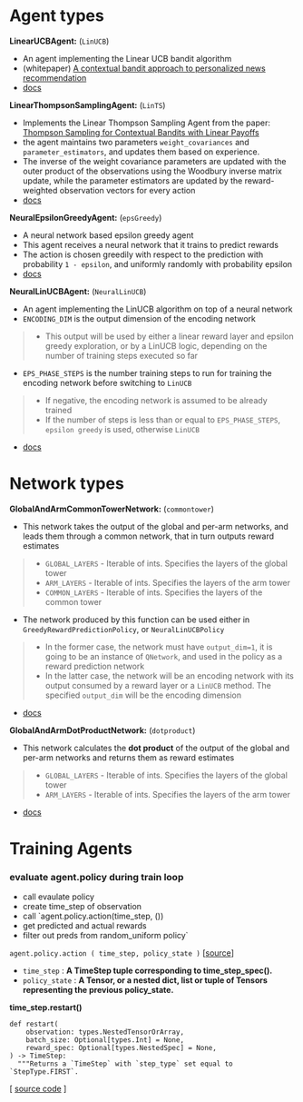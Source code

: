 # Agent types

**LinearUCBAgent:** (`LinUCB`)
* An agent implementing the Linear UCB bandit algorithm
* (whitepaper) [A contextual bandit approach to personalized news recommendation](https://arxiv.org/abs/1003.0146)
* [docs](https://www.tensorflow.org/agents/api_docs/python/tf_agents/bandits/agents/lin_ucb_agent/LinearUCBAgent)

**LinearThompsonSamplingAgent:** (`LinTS`)
* Implements the Linear Thompson Sampling Agent from the paper: [Thompson Sampling for Contextual Bandits with Linear Payoffs](https://arxiv.org/abs/1209.3352)
* the agent maintains two parameters `weight_covariances` and `parameter_estimators`, and updates them based on experience.
* The inverse of the weight covariance parameters are updated with the outer product of the observations using the Woodbury inverse matrix update, while the parameter estimators are updated by the reward-weighted observation vectors for every action
* [docs](https://www.tensorflow.org/agents/api_docs/python/tf_agents/bandits/agents/linear_thompson_sampling_agent/LinearThompsonSamplingAgent)

**NeuralEpsilonGreedyAgent:** (`epsGreedy`) 
* A neural network based epsilon greedy agent
* This agent receives a neural network that it trains to predict rewards
* The action is chosen greedily with respect to the prediction with probability `1 - epsilon`, and uniformly randomly with probability epsilon
* [docs](https://www.tensorflow.org/agents/api_docs/python/tf_agents/bandits/agents/neural_epsilon_greedy_agent/NeuralEpsilonGreedyAgent)

**NeuralLinUCBAgent:** (`NeuralLinUCB`)
* An agent implementing the LinUCB algorithm on top of a neural network
* `ENCODING_DIM` is the output dimension of the encoding network 
> * This output will be used by either a linear reward layer and epsilon greedy exploration, or by a LinUCB logic, depending on the number of training steps executed so far
* `EPS_PHASE_STEPS` is the number training steps to run for training the encoding network before switching to `LinUCB`
> * If negative, the encoding network is assumed to be already trained
> * If the number of steps is less than or equal to `EPS_PHASE_STEPS`, `epsilon greedy` is used, otherwise `LinUCB`
* [docs](https://www.tensorflow.org/agents/api_docs/python/tf_agents/bandits/agents/neural_linucb_agent/NeuralLinUCBAgent)

# Network types

**GlobalAndArmCommonTowerNetwork:** (`commontower`)
* This network takes the output of the global and per-arm networks, and leads them through a common network, that in turn outputs reward estimates
> * `GLOBAL_LAYERS` - Iterable of ints. Specifies the layers of the global tower
> * `ARM_LAYERS` - Iterable of ints. Specifies the layers of the arm tower
> * `COMMON_LAYERS` - Iterable of ints. Specifies the layers of the common tower
* The network produced by this function can be used either in `GreedyRewardPredictionPolicy`, or `NeuralLinUCBPolicy`
> * In the former case, the network must have `output_dim=1`, it is going to be an instance of `QNetwork`, and used in the policy as a reward prediction network
> * In the latter case, the network will be an encoding network with its output consumed by a reward layer or a `LinUCB` method. The specified `output_dim` will be the encoding dimension
* [docs](https://www.tensorflow.org/agents/api_docs/python/tf_agents/bandits/networks/global_and_arm_feature_network/GlobalAndArmCommonTowerNetwork)

**GlobalAndArmDotProductNetwork:** (`dotproduct`)
* This network calculates the **dot product** of the output of the global and per-arm networks and returns them as reward estimates
> * `GLOBAL_LAYERS` - Iterable of ints. Specifies the layers of the global tower
> * `ARM_LAYERS` - Iterable of ints. Specifies the layers of the arm tower
* [docs](https://www.tensorflow.org/agents/api_docs/python/tf_agents/bandits/networks/global_and_arm_feature_network/GlobalAndArmDotProductNetwork)

# Training Agents

### evaluate agent.policy during train loop

* call evaulate policy
* create time_step of observation
* call `agent.policy.action(time_step, ())
* get predicted and actual rewards
* filter out preds from random_uniform policy`

`agent.policy.action ( time_step, policy_state )` [[source](https://www.tensorflow.org/agents/api_docs/python/tf_agents/policies/EpsilonGreedyPolicy)]

* `time_step`    : **A TimeStep tuple corresponding to time_step_spec().**
* `policy_state` : **A Tensor, or a nested dict, list or tuple of Tensors representing the previous policy_state.**

**time_step.restart()** 
```
def restart(
    observation: types.NestedTensorOrArray,
    batch_size: Optional[types.Int] = None,
    reward_spec: Optional[types.NestedSpec] = None,
) -> TimeStep:
  """Returns a `TimeStep` with `step_type` set equal to `StepType.FIRST`.
```
[ [source code](https://github.com/tensorflow/agents/blob/master/tf_agents/trajectories/time_step.py#L131) ]